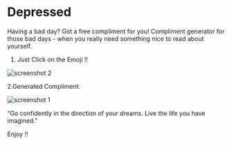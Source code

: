# Depressed


 Having a bad day?
 Got a free compliment for you! 
 Compliment generator for those bad days - when you really need something nice to read about yourself.
 
1. Just Click on the Emoji !!

 ![screenshot 2](https://user-images.githubusercontent.com/42410523/50377946-e5a0ad00-05db-11e9-8091-98ddc85ff66c.png)
 
2.Generated Compliment. 
 
 ![screenshot 1](https://user-images.githubusercontent.com/42410523/50377935-7f1b8f00-05db-11e9-8421-5ff21b143ac1.png)

 
 
 
 “Go confidently in the direction of your dreams. Live the life you have imagined."
 
 Enjoy !!

